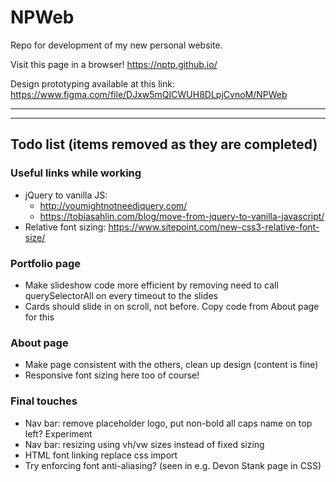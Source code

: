 # NPWeb

Repo for development of my new personal website.

Visit this page in a browser!
https://nptp.github.io/

Design prototyping available at this link:
https://www.figma.com/file/DJxw5mQICWUH8DLpjCvnoM/NPWeb

---
---

## Todo list (items removed as they are completed)

### Useful links while working
- jQuery to vanilla JS:
  - http://youmightnotneedjquery.com/
  - https://tobiasahlin.com/blog/move-from-jquery-to-vanilla-javascript/
- Relative font sizing: https://www.sitepoint.com/new-css3-relative-font-size/

### Portfolio page
- Make slideshow code more efficient by removing need to call querySelectorAll on every timeout to the slides
- Cards should slide in on scroll, not before. Copy code from About page for this

### About page
- Make page consistent with the others, clean up design (content is fine)
- Responsive font sizing here too of course!

### Final touches
- Nav bar: remove placeholder logo, put non-bold all caps name on top left? Experiment
- Nav bar: resizing using vh/vw sizes instead of fixed sizing
- HTML font linking replace css import
- Try enforcing font anti-aliasing? (seen in e.g. Devon Stank page in CSS)
